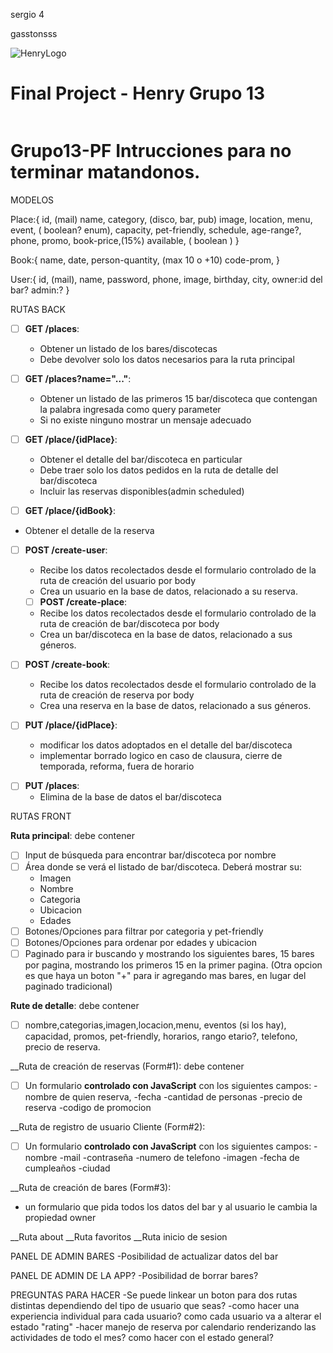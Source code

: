 

sergio 4


gasstonsss

![HenryLogo](https://d31uz8lwfmyn8g.cloudfront.net/Assets/logo-henry-white-lg.png)


# Final Project - Henry Grupo 13

<p align="left">
<img src="https://style.shockvisual.net/wp-content/uploads/2019/10/beer-background-ZC2QTEK.jpg" alt=""/>
</p>

# Grupo13-PF Intrucciones para no terminar matandonos.

MODELOS

Place:{
    id, (mail)
    name,
    category, (disco, bar, pub)
    <!-- category2, (proximo sprint) -->
    image,
    location,
    menu,
    event, ( boolean? enum),
    capacity,
    pet-friendly,
    schedule,
    age-range?,
    phone,
    promo,
    book-price,(15%)
    available, ( boolean )
    <!-- rating?(proximo sprint) -->
}

Book:{
    name,
    date,
    person-quantity, (max 10 o +10)
    code-prom,
}

User:{
    id, (mail),
    name,
    password,
    phone,
    image,
    birthday,
    city,
    owner:id del bar?
    admin:?
}

RUTAS BACK

- [ ] __GET /places__:
  - Obtener un listado de los bares/discotecas
  - Debe devolver solo los datos necesarios para la ruta principal

- [ ] __GET /places?name="..."__:
  - Obtener un listado de las primeros 15 bar/discoteca que contengan la palabra ingresada como query parameter
  - Si no existe ninguno mostrar un mensaje adecuado

- [ ] __GET /place/{idPlace}__:
  - Obtener el detalle del bar/discoteca en particular
  - Debe traer solo los datos pedidos en la ruta de detalle del bar/discoteca
  - Incluir las reservas disponibles(admin scheduled)

- [ ] __GET /place/{idBook}__:
- Obtener el detalle de la reserva

- [ ] __POST /create-user__:
  - Recibe los datos recolectados desde el formulario controlado de la ruta de creación del usuario por body
  - Crea un usuario en la base de datos, relacionado a su reserva.

  - [ ] __POST /create-place__:
  - Recibe los datos recolectados desde el formulario controlado de la ruta de creación de bar/discoteca por body
  - Crea un bar/discoteca en la base de datos, relacionado a sus géneros.

- [ ] __POST /create-book__:
  - Recibe los datos recolectados desde el formulario controlado de la ruta de creación de reserva por body
  - Crea una reserva en la base de datos, relacionado a sus géneros.

- [ ] __PUT /place/{idPlace}__:
  - modificar los datos adoptados en el detalle del bar/discoteca
  - implementar borrado logico en caso de clausura, cierre de temporada, reforma, fuera de horario

<!-- - [ ] __PUT /place/{idBook}__:
  - Elimina de la base de datos el bar/discoteca

- [ ] __DE /place/{idBook}__:
  - Elimina de la base de datos el bar/discoteca -->

- [ ] __PUT /places__:
  - Elimina de la base de datos el bar/discoteca


RUTAS FRONT

__Ruta principal__: debe contener

- [ ] Input de búsqueda para encontrar bar/discoteca por nombre
- [ ] Área donde se verá el listado de bar/discoteca. Deberá mostrar su:
  - Imagen
  - Nombre
  - Categoria
  - Ubicacion
  - Edades
  <!-- - Puntuacion (proximo sprint) --> 
- [ ] Botones/Opciones para filtrar por categoria y pet-friendly
- [ ] Botones/Opciones para ordenar por edades y ubicacion
- [ ] Paginado para ir buscando y mostrando los siguientes bares, 15 bares por pagina, mostrando los primeros 15 en la primer pagina. (Otra opcion es que haya un boton 
      "+" para ir agregando mas bares, en lugar del paginado tradicional)

__Rute de detalle__: debe contener
- [ ] nombre,categorias,imagen,locacion,menu, eventos (si los hay), capacidad, promos, pet-friendly, horarios, rango etario?, telefono, precio de reserva.

__Ruta de creación de reservas (Form#1): debe contener
- [ ] Un formulario __controlado con JavaScript__ con los siguientes campos:
  -nombre de quien reserva,
  -fecha
  -cantidad de personas
  -precio de reserva
  -codigo de promocion

__Ruta de registro de usuario Cliente (Form#2):
- [ ] Un formulario __controlado con JavaScript__ con los siguientes campos:
  -nombre
  -mail
  -contraseña
  -numero de telefono
  -imagen
  -fecha de cumpleaños
  -ciudad

__Ruta de creación de bares (Form#3):
  - un formulario que pida todos los datos del bar y al usuario le cambia la propiedad owner

__Ruta about
__Ruta favoritos
__Ruta inicio de sesion

PANEL DE ADMIN BARES
-Posibilidad de actualizar datos del bar

PANEL DE ADMIN DE LA APP?
-Posibilidad de borrar bares?

PREGUNTAS PARA HACER
-Se puede linkear un boton para dos rutas distintas dependiendo del tipo de usuario que seas?
-como hacer una experiencia individual para cada usuario? como cada usuario va a alterar el estado "rating"
-hacer manejo de reserva por calendario renderizando las actividades de todo el mes? como hacer con el estado general?
